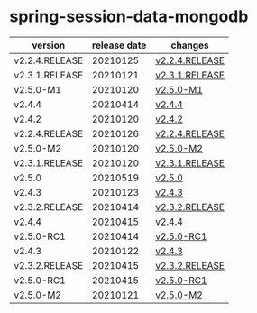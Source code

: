 # spring-session-data-mongodb	


|version|release date|changes|
|---|---|---|
|v2.2.4.RELEASE|20210125|[v2.2.4.RELEASE](./v2.2.4.RELEASE-20210125.md)|
|v2.3.1.RELEASE|20210121|[v2.3.1.RELEASE](./v2.3.1.RELEASE-20210121.md)|
|v2.5.0-M1|20210120|[v2.5.0-M1](./v2.5.0-M1-20210120.md)|
|v2.4.4|20210414|[v2.4.4](./v2.4.4-20210414.md)|
|v2.4.2|20210120|[v2.4.2](./v2.4.2-20210120.md)|
|v2.2.4.RELEASE|20210126|[v2.2.4.RELEASE](./v2.2.4.RELEASE-20210126.md)|
|v2.5.0-M2|20210120|[v2.5.0-M2](./v2.5.0-M2-20210120.md)|
|v2.3.1.RELEASE|20210120|[v2.3.1.RELEASE](./v2.3.1.RELEASE-20210120.md)|
|v2.5.0|20210519|[v2.5.0](./v2.5.0-20210519.md)|
|v2.4.3|20210123|[v2.4.3](./v2.4.3-20210123.md)|
|v2.3.2.RELEASE|20210414|[v2.3.2.RELEASE](./v2.3.2.RELEASE-20210414.md)|
|v2.4.4|20210415|[v2.4.4](./v2.4.4-20210415.md)|
|v2.5.0-RC1|20210414|[v2.5.0-RC1](./v2.5.0-RC1-20210414.md)|
|v2.4.3|20210122|[v2.4.3](./v2.4.3-20210122.md)|
|v2.3.2.RELEASE|20210415|[v2.3.2.RELEASE](./v2.3.2.RELEASE-20210415.md)|
|v2.5.0-RC1|20210415|[v2.5.0-RC1](./v2.5.0-RC1-20210415.md)|
|v2.5.0-M2|20210121|[v2.5.0-M2](./v2.5.0-M2-20210121.md)|
